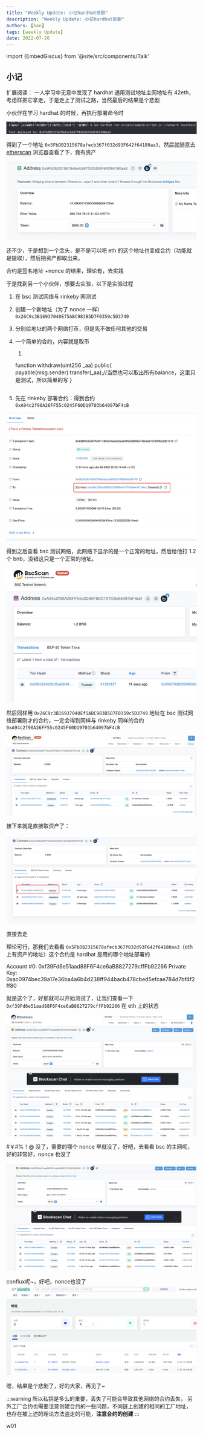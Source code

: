 ```yaml
---
title: "Weekly Update: 小记hardhat悲剧"
description: "Weekly Update: 小记hardhat悲剧"
authors: [ban]
tags: [weekly Update]
date: 2022-07-26
---
```

import {EmbedGiscus} from '@site/src/components/Talk'

## 小记

扩展阅读：
一人学习中无意中发现了 hardhat 通用测试地址主网地址有 42eth，考虑样把它拿走，于是走上了测试之路，当然最后的结果是个悲剧


小伙伴在学习 hardhat 的时候，再执行部署命令时

![image.png](./assets/image-20220726142248-epe67q9.png)

得到了一个地址 `0x5FbDB2315678afecb367f032d93F642f64180aa3`，然后就随意去 [etherscan](https://etherscan.io/address/0x5FbDB2315678afecb367f032d93F642f64180aa3) 浏览器查看了下，竟有资产

![image.png](./assets/image-20220726142022-n5iwgl9.png)

还不少，于是想到一个念头，是不是可以吧 eth 的这个地址也变成合约（功能就是提取），然后把资产都取出来。

合约是签名地址 +nonce 的结果，理论有，去实践

于是找到另一个小伙伴，想要去实验，以下是实验过程

1. 在 bsc 测试网络与 rinkeby 网测试
2. 创建一个新地址（为了 nonce 一样）`0x26C9c3B16937040Ef5ABC983B5D7F0359c5D3749`
3. 分别给地址的两个网络打币，但是先不做任何其他的交易
4. 一个简单的合约，内容就是取币

    1. ```js
      function withdraw(uint256 _aa) public{
              payable(msg.sender).transfer(_aa);//当然也可以取出所有balance，这里只是测试，所以简单的写
      }
      ```

5. 先在 rinkeby 部署合约：得到合约 `0xA94c2f90A26FF55c0245F60D19703b64097bF4cB`

![image.png](./assets/image-20220726143302-0dbe9o4.png)

得到之后查看 bsc 测试网络，此网络下显示的是一个正常的地址，然后给他打 1.2 个 bnb，没错这只是一个正常的地址。

![image.png](./assets/image-20220726143404-xuferuw.png)

然后同样用 `0x26C9c3B16937040Ef5ABC983B5D7F0359c5D3749` 地址在 bsc 测试网络部署刚才的合约，一定会得到同样与 rinkeby 同样的合约 `0xA94c2f90A26FF55c0245F60D19703b64097bF4cB`

![image.png](./assets/image-20220726143349-epz5wli.png)

接下来就是直接取资产了：

![image.png](./assets/image-20220726143556-f875so6.png)

直接去走

理论可行，那我们去看看 `0x5FbDB2315678afecb367f032d93F642f64180aa3`（eth 上有资产的地址）这个合约是 hardhat 是用的哪个地址部署的

Account #0: 0xf39Fd6e51aad88F6F4ce6aB8827279cffFb92266
Private Key: 0xac0974bec39a17e36ba4a6b4d238ff944bacb478cbed5efcae784d7bf4f2ff80

就是这个了，好那就可以开始测试了，让我们查看一下 `0xf39Fd6e51aad88F6F4ce6aB8827279cffFb92266` 在 eth 上的状态

![image.png](./assets/image-20220726143757-nd8r9b2.png)

#￥#%！@ 没了，需要的哪个 nonce 早就没了，好吧，去看看 bsc 的主网呢，好的非常好，nonce 也没了

![image.png](./assets/image-20220726143956-ioebjq0.png)

conflux呢~，好吧，nonce也没了
![img.png](assets/img.png)

嗯，结果是个悲剧了，好的大家，再见了~

:::warning
所以私钥是多么的重要，丢失了可能会导致其他网络的合约丢失，
另外工厂合约也需要注意创建合约的一些问题，不同链上创建的相同的工厂地址，
也存在被上述的理论方法盗走的可能，**注意合约的创建**
:::

<EmbedGiscus>w01</EmbedGiscus>
